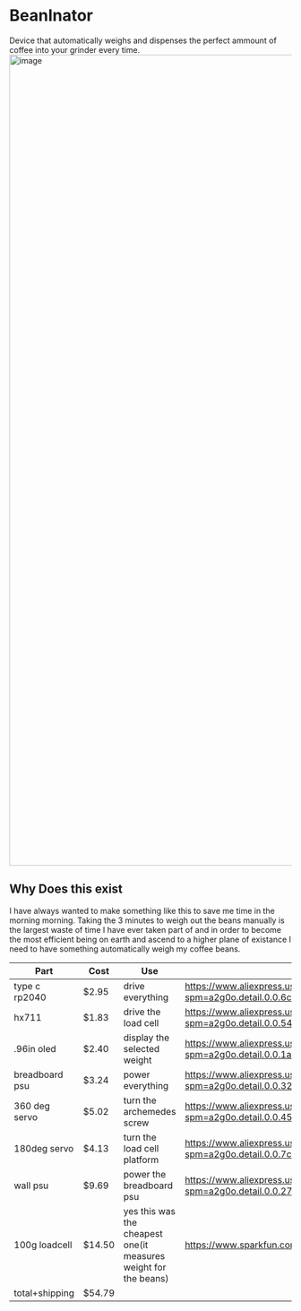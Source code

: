 # BeanInator
Device that automatically weighs  and dispenses the perfect ammount of coffee into your grinder every time.
<img width="1702" height="1448" alt="image" src="https://github.com/user-attachments/assets/ebdef964-046e-4983-8a2a-e91b71f1844e" />

## Why Does this exist
I have always wanted to make something like this to save me time in the morning morning. Taking the 3 minutes to weigh out the beans manually is the largest waste of time I have ever taken part of and in order to become the most efficient being on earth and ascend to a higher plane of existance I need to have something automatically weigh my coffee beans.

|Part|Cost|Use|link|
|-----|------|------|-----|
|type c rp2040|$2.95|drive everything| https://www.aliexpress.us/item/3256809068687935.html?spm=a2g0o.detail.0.0.6c16rGAPrGAPnz&mp=1&pdp_npi=5%40dis%21USD%21USD%202.95%21USD%202.95%21%21USD%202.95%21%21%21%402101d9ee17530487342691972e8896%2112000048492858180%21ct%21US%214381910819%21%211%210&gatewayAdapt=glo2usa| 
|hx711|$1.83|drive the load cell|https://www.aliexpress.us/item/3256807389783778.html?spm=a2g0o.detail.0.0.54d5KrtGKrtGw1&mp=1&pdp_npi=5%40dis%21USD%21USD%201.92%21USD%201.83%21%21USD%201.83%21%21%21%40214100f417530490746312712e5f89%2112000041359542002%21ct%21US%214381910819%21%211%210&gatewayAdapt=glo2usa|
|.96in oled|$2.40|display the selected weight|https://www.aliexpress.us/item/3256808046947818.html?spm=a2g0o.detail.0.0.1a30PR6LPR6LjP&mp=1&pdp_npi=5%40dis%21USD%21USD%203.63%21USD%202.40%21%21USD%202.40%21%21%21%40214100f417530491385583810e5f89%2112000044318116001%21ct%21US%214381910819%21%211%210&gatewayAdapt=glo2usa|
|breadboard psu|$3.24| power everything| https://www.aliexpress.us/item/3256807081930440.html?spm=a2g0o.detail.0.0.3230ahXWahXWca&mp=1&pdp_npi=5%40dis%21USD%21USD%203.34%21USD%203.24%21%21USD%203.24%21%21%21%40214100f417530492354065659e5f89%2112000040006979264%21ct%21US%214381910819%21%211%210&gatewayAdapt=glo2usa|
|360 deg servo|$5.02| turn the archemedes screw| https://www.aliexpress.us/item/3256807021998225.html?spm=a2g0o.detail.0.0.4564dOZ0dOZ0QQ&mp=1&pdp_npi=5%40dis%21USD%21USD%205.21%21USD%205.02%21%21USD%205.02%21%21%21%40214100f417530493009126529e5f89%2112000039811691548%21ct%21US%214381910819%21%211%210&gatewayAdapt=glo2usa|
|180deg servo|$4.13| turn the load cell platform|https://www.aliexpress.us/item/3256807625192364.html?spm=a2g0o.detail.0.0.7c52OQJiOQJi1C&mp=1&pdp_npi=5%40dis%21USD%21USD%2012.14%21USD%204.13%21%21USD%204.13%21%21%21%40214100f417530493663157430e5f89%2112000042285293169%21ct%21US%214381910819%21%211%210&gatewayAdapt=glo2usa|
|wall psu|$9.69| power the breadboard psu|https://www.aliexpress.us/item/3256807078618738.html?spm=a2g0o.detail.0.0.274aavFCavFCCY&mp=1&pdp_npi=5%40dis%21USD%21USD%209.90%21USD%209.69%21%21USD%209.69%21%21%21%40214100f417530494365478466e5f89%2112000039998101103%21ct%21US%214381910819%21%211%210&gatewayAdapt=glo2usa|
|100g loadcell|$14.50|yes this was the cheapest one(it measures weight for the beans)|https://www.sparkfun.com/mini-load-cell-100g-straight-bar-tal221.html|
|total+shipping|$54.79|||

